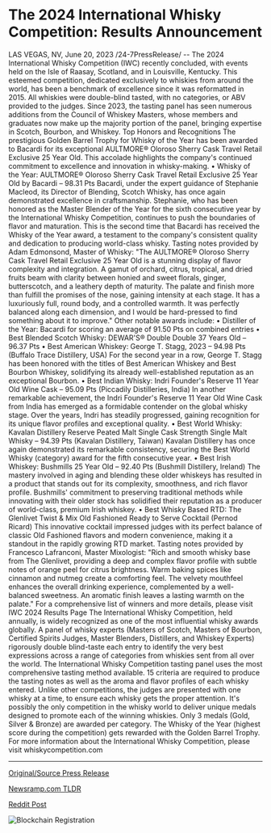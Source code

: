 # The 2024 International Whisky Competition: Results Announcement

LAS VEGAS, NV, June 20, 2023 /24-7PressRelease/ -- The 2024 International Whisky Competition (IWC) recently concluded, with events held on the Isle of Raasay, Scotland, and in Louisville, Kentucky. This esteemed competition, dedicated exclusively to whiskies from around the world, has been a benchmark of excellence since it was reformatted in 2015. All whiskies were double-blind tasted, with no categories, or ABV provided to the judges.   Since 2023, the tasting panel has seen numerous additions from the Council of Whiskey Masters, whose members and graduates now make up the majority portion of the panel, bringing expertise in Scotch, Bourbon, and Whiskey.  Top Honors and Recognitions The prestigious Golden Barrel Trophy for Whisky of the Year has been awarded to Bacardi for its exceptional AULTMORE® Oloroso Sherry Cask Travel Retail Exclusive 25 Year Old. This accolade highlights the company's continued commitment to excellence and innovation in whisky-making.   • Whisky of the Year: AULTMORE® Oloroso Sherry Cask Travel Retail Exclusive 25 Year Old by Bacardi – 98.31 Pts   Bacardi, under the expert guidance of Stephanie Macleod, its Director of Blending, Scotch Whisky, has once again demonstrated excellence in craftsmanship. Stephanie, who has been honored as the Master Blender of the Year for the sixth consecutive year by the International Whisky Competition, continues to push the boundaries of flavor and maturation. This is the second time that Bacardi has received the Whisky of the Year award, a testament to the company's consistent quality and dedication to producing world-class whisky.   Tasting notes provided by Adam Edmonsond, Master of Whisky: "The AULTMORE® Oloroso Sherry Cask Travel Retail Exclusive 25 Year Old is a stunning display of flavor complexity and integration. A gamut of orchard, citrus, tropical, and dried fruits beam with clarity between honied and sweet florals, ginger, butterscotch, and a leathery depth of maturity. The palate and finish more than fulfill the promises of the nose, gaining intensity at each stage. It has a luxuriously full, round body, and a controlled warmth. It was perfectly balanced along each dimension, and I would be hard-pressed to find something about it to improve."  Other notable awards include:   • Distiller of the Year: Bacardi for scoring an average of 91.50 Pts on combined entries   • Best Blended Scotch Whisky: DEWAR'S® Double Double 37 Years Old – 96.37 Pts   • Best American Whiskey: George T. Stagg, 2023 – 94.98 Pts (Buffalo Trace Distillery, USA)  For the second year in a row, George T. Stagg has been honored with the titles of Best American Whiskey and Best Bourbon Whiskey, solidifying its already well-established reputation as an exceptional Bourbon.  • Best Indian Whisky: Indri Founder's Reserve 11 Year Old Wine Cask – 95.09 Pts  (Piccadily Distilleries, India)  In another remarkable achievement, the Indri Founder's Reserve 11 Year Old Wine Cask from India has emerged as a formidable contender on the global whisky stage. Over the years, Indri has steadily progressed, gaining recognition for its unique flavor profiles and exceptional quality.   • Best World Whisky: Kavalan Distillery Reserve Peated Malt Single Cask Strength Single Malt Whisky – 94.39 Pts (Kavalan Distillery, Taiwan)  Kavalan Distillery has once again demonstrated its remarkable consistency, securing the Best World Whisky (category) award for the fifth consecutive year.   • Best Irish Whiskey: Bushmills 25 Year Old – 92.40 Pts (Bushmill Distillery, Ireland)  The mastery involved in aging and blending these older whiskeys has resulted in a product that stands out for its complexity, smoothness, and rich flavor profile. Bushmills' commitment to preserving traditional methods while innovating with their older stock has solidified their reputation as a producer of world-class, premium Irish whiskey.  • Best Whisky Based RTD: The Glenlivet Twist & Mix Old Fashioned Ready to Serve Cocktail (Pernod Ricard)  This innovative cocktail impressed judges with its perfect balance of classic Old Fashioned flavors and modern convenience, making it a standout in the rapidly growing RTD market.   Tasting notes provided by Francesco Lafranconi, Master Mixologist: "Rich and smooth whisky base from The Glenlivet, providing a deep and complex flavor profile with subtle notes of orange peel for citrus brightness. Warm baking spices like cinnamon and nutmeg create a comforting feel. The velvety mouthfeel enhances the overall drinking experience, complemented by a well-balanced sweetness. An aromatic finish leaves a lasting warmth on the palate."  For a comprehensive list of winners and more details, please visit IWC 2024 Results Page  The International Whisky Competition, held annually, is widely recognized as one of the most influential whisky awards globally. A panel of whisky experts (Masters of Scotch, Masters of Bourbon, Certified Spirits Judges, Master Blenders, Distillers, and Whiskey Experts) rigorously double blind-taste each entry to identify the very best expressions across a range of categories from whiskies sent from all over the world. The International Whisky Competition tasting panel uses the most comprehensive tasting method available. 15 criteria are required to produce the tasting notes as well as the aroma and flavor profiles of each whisky entered. Unlike other competitions, the judges are presented with one whisky at a time, to ensure each whisky gets the proper attention. It's possibly the only competition in the whisky world to deliver unique medals designed to promote each of the winning whiskies. Only 3 medals (Gold, Silver & Bronze) are awarded per category. The Whisky of the Year (highest score during the competition) gets rewarded with the Golden Barrel Trophy.  For more information about the International Whisky Competition, please visit whiskycompetition.com 

---

[Original/Source Press Release](https://www.24-7pressrelease.com/press-release/511866/the-2024-international-whisky-competition-results-announcement)
                    

[Newsramp.com TLDR](None) 



[Reddit Post](https://www.reddit.com/r/AwardsAndRecognition/comments/1dkic9m/bacardis_aultmore_oloroso_sherry_cask_wins_whisky/) 



![Blockchain Registration](https://cdn.newsramp.app/24-7PressRelease/qrcode/246/20/pink4rrK.webp)